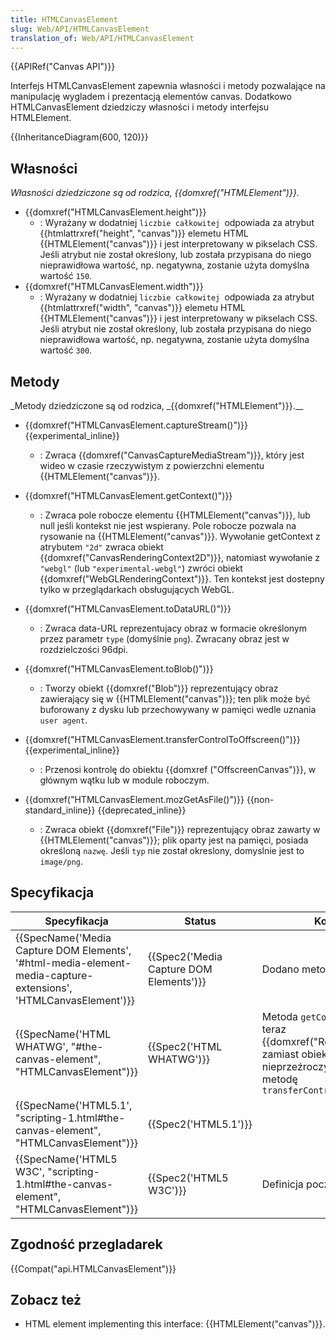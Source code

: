 ```yaml
---
title: HTMLCanvasElement
slug: Web/API/HTMLCanvasElement
translation_of: Web/API/HTMLCanvasElement
---
```

{{APIRef("Canvas API")}}

Interfejs HTMLCanvasElement zapewnia własności i metody pozwalające na manipulację wygladem i prezentacją elementów canvas. Dodatkowo HTMLCanvasElement dziedziczy własności i metody interfejsu HTMLElement.

{{InheritanceDiagram(600, 120)}}

## Własności

_Własności dziedziczone są od rodzica, {{domxref("HTMLElement")}}._

- {{domxref("HTMLCanvasElement.height")}}
  - : Wyrażany w dodatniej `liczbie całkowitej `odpowiada za atrybut {{htmlattrxref("height", "canvas")}} elemetu HTML {{HTMLElement("canvas")}} i jest interpretowany w pikselach CSS. Jeśli atrybut nie został określony, lub została przypisana do niego nieprawidłowa wartość, np. negatywna, zostanie użyta domyślna wartość `150`.
- {{domxref("HTMLCanvasElement.width")}}
  - : Wyrażany w dodatniej `liczbie całkowitej `odpowiada za atrybut {{htmlattrxref("width", "canvas")}} elemetu HTML {{HTMLElement("canvas")}} i jest interpretowany w pikselach CSS. Jeśli atrybut nie został określony, lub została przypisana do niego nieprawidłowa wartość, np. negatywna, zostanie użyta domyślna wartość `300`.

## Metody

_Metody dziedziczone są od rodzica, _{{domxref("HTMLElement")}}.\_\_

- {{domxref("HTMLCanvasElement.captureStream()")}} {{experimental_inline}}
  - : Zwraca {{domxref("CanvasCaptureMediaStream")}}, który jest wideo w czasie rzeczywistym z powierzchni elementu {{HTMLElement("canvas")}}.
- {{domxref("HTMLCanvasElement.getContext()")}}
  - : Zwraca pole robocze elementu {{HTMLElement("canvas")}}, lub null jeśli kontekst nie jest wspierany. Pole robocze pozwala na rysowanie na {{HTMLElement("canvas")}}. Wywołanie getContext z atrybutem `"2d"` zwraca obiekt {{domxref("CanvasRenderingContext2D")}}, natomiast wywołanie z `"webgl"` (lub `"experimental-webgl"`) zwróci obiekt {{domxref("WebGLRenderingContext")}}. Ten kontekst jest dostepny tylko w przeglądarkach obsługujących WebGL.

- {{domxref("HTMLCanvasElement.toDataURL()")}}
  - : Zwraca data-URL reprezentujacy obraz w formacie określonym przez parametr `type` (domyślnie `png`). Zwracany obraz jest w rozdzielczości 96dpi.
- {{domxref("HTMLCanvasElement.toBlob()")}}
  - : Tworzy obiekt {{domxref("Blob")}} reprezentujący obraz zawierający się w {{HTMLElement("canvas")}}; ten plik może być buforowany z dysku lub przechowywany w pamięci wedle uznania `user agent`.
- {{domxref("HTMLCanvasElement.transferControlToOffscreen()")}} {{experimental_inline}}
  - : Przenosi kontrolę do obiektu {{domxref ("OffscreenCanvas")}}, w głównym wątku lub w module roboczym.
- {{domxref("HTMLCanvasElement.mozGetAsFile()")}} {{non-standard_inline}} {{deprecated_inline}}
  - : Zwraca obiekt {{domxref("File")}} reprezentujący obraz zawarty w {{HTMLElement("canvas")}}; plik oparty jest na pamięci, posiada określoną `nazwę`. Jeśli `typ` nie został okreslony, domyslnie jest to `image/png`.

## Specyfikacja

| Specyfikacja                                                                                                                                         | Status                                               | Komentarz                                                                                                                                                  |
| ---------------------------------------------------------------------------------------------------------------------------------------------------- | ---------------------------------------------------- | ---------------------------------------------------------------------------------------------------------------------------------------------------------- |
| {{SpecName('Media Capture DOM Elements', '#html-media-element-media-capture-extensions', 'HTMLCanvasElement')}} | {{Spec2('Media Capture DOM Elements')}} | Dodano metodę `captureStream()`.                                                                                                                           |
| {{SpecName('HTML WHATWG', "#the-canvas-element", "HTMLCanvasElement")}}                                                     | {{Spec2('HTML WHATWG')}}                     | Metoda `getContext()` zwraca teraz {{domxref("RenderingContext")}} zamiast obiektu nieprzeźroczystegoDodano metodę `transferControlToOffscreen()` |
| {{SpecName('HTML5.1', "scripting-1.html#the-canvas-element", "HTMLCanvasElement")}}                                     | {{Spec2('HTML5.1')}}                         |                                                                                                                                                            |
| {{SpecName('HTML5 W3C', "scripting-1.html#the-canvas-element", "HTMLCanvasElement")}}                                     | {{Spec2('HTML5 W3C')}}                         | Definicja początkowa.                                                                                                                                      |

## Zgodność przegladarek

{{Compat("api.HTMLCanvasElement")}}

## Zobacz też

- HTML element implementing this interface: {{HTMLElement("canvas")}}.
